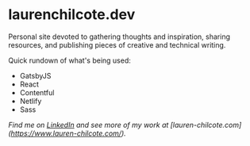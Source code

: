 <h1>
  laurenchilcote.dev
</h1>

Personal site devoted to gathering thoughts and inspiration, sharing resources, and publishing pieces of creative and technical writing.

Quick rundown of what's being used:
* GatsbyJS
* React
* Contentful
* Netlify
* Sass

_Find me on [LinkedIn](https://www.linkedin.com/in/laurenchilcote/) and see more of my work at [lauren-chilcote.com] (https://www.lauren-chilcote.com/)._


